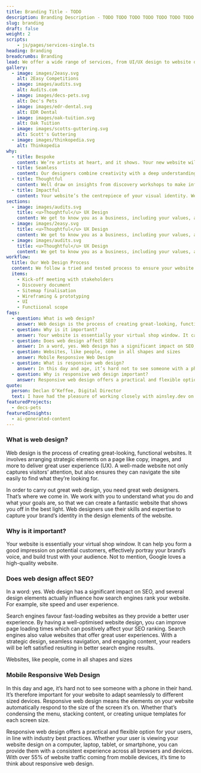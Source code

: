 ```yaml
---
title: Branding Title - TODO
description: Branding Description - TODO TODO TODO TODO TODO TODO TODO TODO TODO TODO TODO TODO TODO TODO TODO TODO TODO TODO TODO TODO TODO TODO TODO
slug: branding
draft: false
weight: 2
scripts:
    - js/pages/services-single.ts
heading: Branding
breadcrumbs: Branding
lead: We offer a wide range of services, from UI/UX design to website development. Specialising in software development and API integration, we deliver expertly designed solutions to any digital obstacle.
gallery:
  - image: images/2easy.svg
    alt: 2Easy Competitions
  - image: images/audits.svg
    alt: Audits.com
  - image: images/decs-pets.svg
    alt: Dec's Pets
  - image: images/edr-dental.svg
    alt: EDR Dental
  - image: images/oak-tuition.svg
    alt: Oak Tuition
  - image: images/scotts-guttering.svg
    alt: Scott's Guttering
  - image: images/thinkopedia.svg
    alt: Thinkopedia
why:
  - title: Bespoke
    content: We’re artists at heart, and it shows. Your new website will be hand-crafted to create one-of-a-kind websites that break industry stereotypes
  - title: Seamless
    content: Our designers combine creativity with a deep understanding of user needs to deliver meaningful and relevant digital experiences.
  - title: Thoughtful
    content: Well draw on insights from discovery workshops to make informed decisions on the user journeys, content hierarchy and sitemap.
  - title: Impactful
    content: Your website’s the centrepiece of your visual identity. We make every click count through creative design and UX that converts.
sections:
  - image: images/audits.svg
    title: <u>Thoughtful</u> UX Design
    content: We get to know you as a business, including your values, and evaluate where you sit in the market before working with you. This enables us to create a design or application that fits the needs of your company and boosts your online presence.
  - image: images/2easy.svg
    title: <u>Thoughtful</u> UX Design
    content: We get to know you as a business, including your values, and evaluate where you sit in the market before working with you. This enables us to create a design or application that fits the needs of your company and boosts your online presence.
  - image: images/audits.svg
    title: <u>Thoughtful</u> UX Design
    content: We get to know you as a business, including your values, and evaluate where you sit in the market before working with you. This enables us to create a design or application that fits the needs of your company and boosts your online presence.
workflow:
  title: Our Web Design Process
  content: We follow a tried and tested process to ensure your website is delivered on time and on budget. Our process includes the following.
  items:
    - Kick-off meeting with stakeholders
    - Discovery document
    - Sitemap finalisation
    - Wireframing & prototyping
    - UI
    - Functiional scope
faqs:
  - question: What is web design?
    answer: Web design is the process of creating great-looking, functional websites. It involves arranging strategic elements on a page like copy, images, and more to deliver great user experience (UX). A well-made website not only captures visitors’ attention, but also ensures they can navigate the site easily to find what they’re looking for.
  - question: Why is it important?
    answer: Your website is essentially your virtual shop window. It can help you form a good impression on potential customers, effectively portray your brand’s voice, and build trust with your audience. Not to mention, Google loves a high-quality website.
  - question: Does web design affect SEO?
    answer: In a word, yes. Web design has a significant impact on SEO, and several design elements actually influence how search engines rank your website. For example, site speed and user experience.
  - question: Websites, like people, come in all shapes and sizes
    answer: Mobile Responsive Web Design
  - question: What is responsive web design?
    answer: In this day and age, it’s hard not to see someone with a phone in their hand. It’s therefore important for your website to adapt seamlessly to different sized devices. Responsive web design means the elements on your website automatically respond to the size of the screen it’s on. Whether that’s condensing the menu, stacking content, or creating unique templates for each screen size.
  - question: Why is responsive web design important?
    answer: Responsive web design offers a practical and flexible option for your users, in line with industry best practices. Whether your user is viewing your website design on a computer, laptop, tablet, or smartphone, you can provide them with a consistent experience across all browsers and devices. With over 55% of website traffic coming from mobile devices, it’s time to think about responsive web design.
quote:
  person: Declan O’Keffee, Digital Director
  text: I have had the pleasure of working closely with ainsley.dev on the development of my new website. They have such a huge array of skills, not just in web development but across business and e-commerce as a whole. They helped us create a beautiful and modern website, and gave us ideas and initiatives for the future. It was a pleasure working with them.
featuredProjects:
  - decs-pets
featuredInsights:
  - ai-generated-content
---
```


### What is web design?

Web design is the process of creating great-looking, functional websites. It involves arranging strategic elements on a
page like copy, images, and more to deliver great user experience (UX). A well-made website not only captures visitors’
attention, but also ensures they can navigate the site easily to find what they’re looking for.

In order to carry out great web design, you need great web designers. That’s where we come in. We work with you to
understand what you do and what your goals are, so that we can create a fantastic website that shows you off in the best
light. Web designers use their skills and expertise to capture your brand’s identity in the design elements of the
website.

### Why is it important?

Your website is essentially your virtual shop window. It can help you form a good impression on potential customers,
effectively portray your brand’s voice, and build trust with your audience. Not to mention, Google loves a high-quality
website.

### Does web design affect SEO?

In a word: yes. Web design has a significant impact on SEO, and several design elements actually influence how search
engines rank your website. For example, site speed and user experience.

Search engines favour fast-loading websites as they provide a better user experience. By having a well-optimised website
design, you can improve page loading times which can positively affect your SEO ranking. Search engines also value
websites that offer great user experiences. With a strategic design, seamless navigation, and engaging content, your
readers will be left satisfied resulting in better search engine results.

Websites, like people, come in all shapes and sizes

### Mobile Responsive Web Design

In this day and age, it’s hard not to see someone with a phone in their hand. It’s therefore important for your website
to adapt seamlessly to different sized devices. Responsive web design means the elements on your website automatically
respond to the size of the screen it’s on. Whether that’s condensing the menu, stacking content, or creating unique
templates for each screen size.

Responsive web design offers a practical and flexible option for your users, in line with industry best practices.
Whether your user is viewing your website design on a computer, laptop, tablet, or smartphone, you can provide them with
a consistent experience across all browsers and devices. With over 55% of website traffic coming from mobile devices, it’s time to think about responsive web design.
